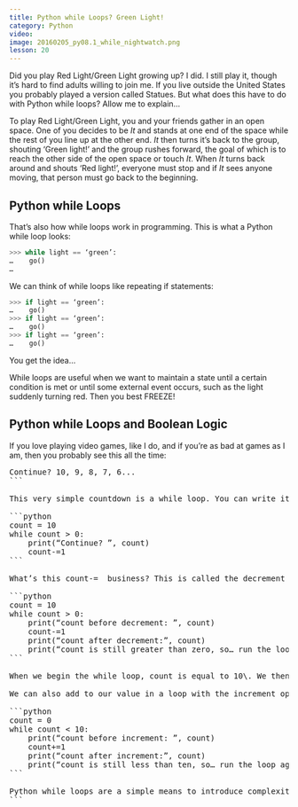 ```yaml
---
title: Python while Loops? Green Light!
category: Python
video:
image: 20160205_py08.1_while_nightwatch.png
lesson: 20
---
```


Did you play Red Light/Green Light growing up? I did. I still play it, though it’s hard to find adults willing to join me. If you live outside the United States you probably played a version called Statues. But what does this have to do with Python while loops? Allow me to explain…

To play Red Light/Green Light, you and your friends gather in an open space. One of you decides to be _It_ and stands at one end of the space while the rest of you line up at the other end. _It_ then turns it’s back to the group, shouting ‘Green light!’ and the group rushes forward, the goal of which is to reach the other side of the open space or touch _It_. When _It_ turns back around and shouts ‘Red light!’, everyone must stop and if _It_ sees anyone moving, that person must go back to the beginning.

## Python while Loops

That’s also how while loops work in programming. This is what a Python while loop looks:

```python
>>> while light == ‘green’:
…    go()
…
```

We can think of while loops like repeating if statements:

```python
>>> if light == ‘green’:
…    go()
>>> if light == ‘green’:
…    go()
>>> if light == ‘green’:
…    go()
```

You get the idea…

While loops are useful when we want to maintain a state until a certain condition is met or until some external event occurs, such as the light suddenly turning red. Then you best FREEZE!

## Python while Loops and Boolean Logic

If you love playing video games, like I do, and if you’re as bad at games as I am, then you probably see this all the time:

<pre class="">Continue? 10, 9, 8, 7, 6...
```

This very simple countdown is a while loop. You can write it like this:

```python
count = 10
while count > 0:
    print(“Continue? ”, count)
    count-=1
```

What’s this <span class="lang:python decode:true crayon-inline ">count-=</span>  business? This is called the decrement operator. It’s most useful in a loop because each time we use it, it subtracts 1 from the value it is operating on. Create a new file, count.py, and run the following program:

```python
count = 10
while count > 0:
    print(“count before decrement: ”, count)
    count-=1
    print(“count after decrement:”, count)
    print(“count is still greater than zero, so… run the loop again!”)
```

When we begin the while loop, count is equal to 10\. We then subtract 1, which leaves us with 9\. But 9 is still greater than zero, so we take it from the top and run the loop again and again until count is equal to zero.

We can also add to our value in a loop with the increment operator. All we need to do is make a few simple changes to the example above:

```python
count = 0
while count < 10:
    print(“count before increment: ”, count)
    count+=1
    print(“count after increment:”, count)
    print(“count is still less than ten, so… run the loop again!”)
```

Python while loops are a simple means to introduce complexity into your programs. If you choose to Continue, [join us in the next tutorial where we build upon the count example and write an interactive program](https://thehelloworldprogram.com/python/python-loop-control/).
```
